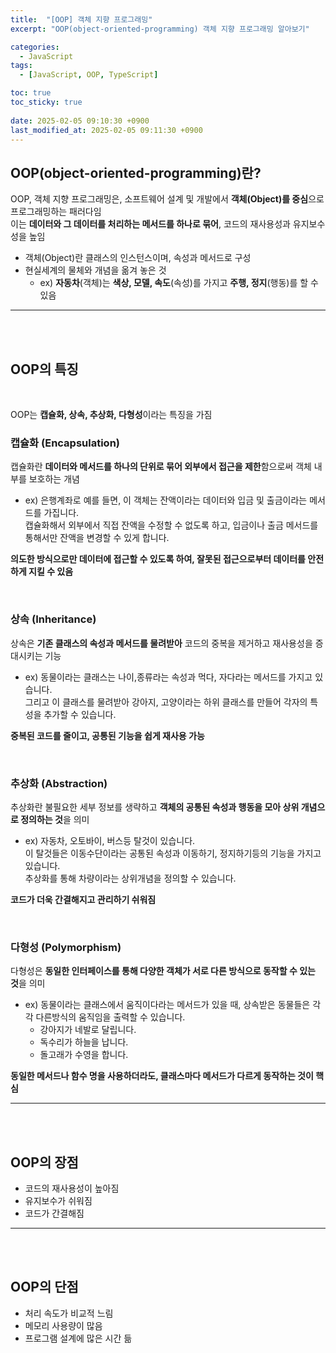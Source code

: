 ```yaml
---
title:  "[OOP] 객체 지향 프로그래밍"
excerpt: "OOP(object-oriented-programming) 객체 지향 프로그래밍 알아보기"

categories:
  - JavaScript
tags:
  - [JavaScript, OOP, TypeScript]

toc: true
toc_sticky: true
 
date: 2025-02-05 09:10:30 +0900
last_modified_at: 2025-02-05 09:11:30 +0900
---
```


## OOP(object-oriented-programming)란?

OOP, 객체 지향 프로그래밍은, 소프트웨어 설계 및 개발에서 **객체(Object)를 중심**으로 프로그래밍하는 패러다임  
이는 **데이터와 그 데이터를 처리하는 메서드를 하나로 묶어**, 코드의 재사용성과 유지보수성을 높임

- 객체(Object)란 클래스의 인스턴스이며, 속성과 메서드로 구성
- 현실세계의 물체와 개념을 옮겨 놓은 것
  - ex) **자동차**(객체)는 **색상, 모델, 속도**(속성)를 가지고 **주행, 정지**(행동)를 할 수 있음

---

<br>

<br>

## OOP의 특징

<br>

OOP는 **캡슐화, 상속, 추상화, 다형성**이라는 특징을 가짐

### 캡슐화 (Encapsulation)

캡슐화란 **데이터와 메서드를 하나의 단위로 묶어 외부에서 접근을 제한**함으로써 객체 내부를 보호하는 개념

- ex) 은행계좌로 예를 들면, 이 객체는 잔액이라는 데이터와 입금 및 출금이라는 메서드를 가집니다.  
  캡슐화해서 외부에서 직접 잔액을 수정할 수 없도록 하고, 입금이나 출금 메서드를 통해서만 잔액을 변경할 수 있게 합니다.

**의도한 방식으로만 데이터에 접근할 수 있도록 하여, 잘못된 접근으로부터 데이터를 안전하게 지킬 수 있음**

<br>

### 상속 (Inheritance)

상속은 **기존 클래스의 속성과 메서드를 물려받아** 코드의 중복을 제거하고 재사용성을 증대시키는 기능

- ex) 동물이라는 클래스는 나이,종류라는 속성과 먹다, 자다라는 메서드를 가지고 있습니다.  
  그리고 이 클래스를 물려받아 강아지, 고양이라는 하위 클래스를 만들어 각자의 특성을 추가할 수 있습니다.

**중복된 코드를 줄이고, 공통된 기능을 쉽게 재사용 가능**


<br>

### 추상화 (Abstraction)

추상화란 불필요한 세부 정보를 생략하고 **객체의 공통된 속성과 행동을 모아 상위 개념으로 정의하는 것**을 의미

- ex) 자동차, 오토바이, 버스등 탈것이 있습니다.  
  이 탈것들은 이동수단이라는 공통된 속성과 이동하기, 정지하기등의 기능을 가지고 있습니다.  
  추상화를 통해 차량이라는 상위개념을 정의할 수 있습니다.

**코드가 더욱 간결해지고 관리하기 쉬워짐**

<br>

### 다형성 (Polymorphism)

다형성은 **동일한 인터페이스를 통해 다양한 객체가 서로 다른 방식으로 동작할 수 있는 것**을 의미

- ex) 동물이라는 클래스에서 움직이다라는 메서드가 있을 때, 상속받은 동물들은 각각 다른방식의 움직임을 출력할 수 있습니다.
  - 강아지가 네발로 달립니다.
  - 독수리가 하늘을 납니다.
  - 돌고래가 수영을 합니다.

**동일한 메서드나 함수 명을 사용하더라도, 클래스마다 메서드가 다르게 동작하는 것이 핵심**

---

<br>

<br>

## OOP의 장점

- 코드의 재사용성이 높아짐
- 유지보수가 쉬워짐
- 코드가 간결해짐

---

<br>

<br>

## OOP의 단점

- 처리 속도가 비교적 느림
- 메모리 사용량이 많음
- 프로그램 설계에 많은 시간 듦
